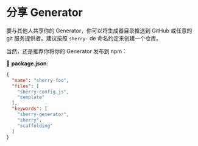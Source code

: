 # 分享 Generator

要与其他人共享你的 Generator，你可以将生成器目录推送到 GitHub 或任意的 git 服务提供者。建议按照 `sherry-` de 命名约定来创建一个仓库。

当然，还是推荐你将你的 Generator 发布到 npm：

📝 __package.json__:

```json
{
  "name": "sherry-foo",
  "files": [
    "sherry-config.js",
    "template"
  ],
  "keywords": [
    "sherry-generator",
    "sherry",
    "scaffolding"
  ]
}
```
